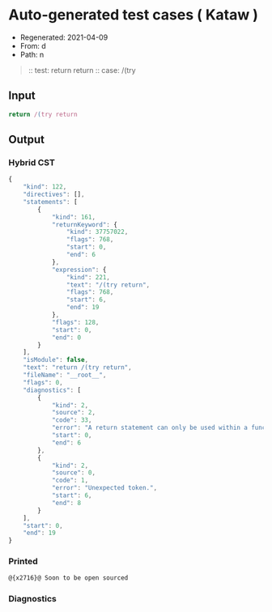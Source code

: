 # Auto-generated test cases ( Kataw )
- Regenerated: 2021-04-09
- From: d
- Path: n
> :: test: return return
> :: case: /(try
## Input

`````js
return /(try return
`````

## Output

### Hybrid CST

```javascript
{
    "kind": 122,
    "directives": [],
    "statements": [
        {
            "kind": 161,
            "returnKeyword": {
                "kind": 37757022,
                "flags": 768,
                "start": 0,
                "end": 6
            },
            "expression": {
                "kind": 221,
                "text": "/(try return",
                "flags": 768,
                "start": 6,
                "end": 19
            },
            "flags": 128,
            "start": 0,
            "end": 0
        }
    ],
    "isModule": false,
    "text": "return /(try return",
    "fileName": "__root__",
    "flags": 0,
    "diagnostics": [
        {
            "kind": 2,
            "source": 2,
            "code": 33,
            "error": "A return statement can only be used within a function_body",
            "start": 0,
            "end": 6
        },
        {
            "kind": 2,
            "source": 0,
            "code": 1,
            "error": "Unexpected token.",
            "start": 6,
            "end": 8
        }
    ],
    "start": 0,
    "end": 19
}
```

### Printed

```javascript
@{x2716}@ Soon to be open sourced
```

### Diagnostics

```javascript

```

